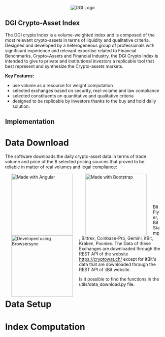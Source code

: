 <p align="center">
  <img src="https://dgi.io/img/logo/dgi-logo.svg?raw=true" alt="DGI Logo"/>
</p>


## DGI Crypto-Asset Index

The DGI crypto Index is a volume-weighted index and is composed of the most relevant crypto-assets in terms of liquidity and qualitative criteria. Designed and developed by a heterogeneous group of professionals with significant experience and relevant expertise related to Financial Benchmarks, Crypto–Assets and Financial Industry, the DGI Crypto Index is intended to give to private and institutional investors a replicable tool that best represent and synthesize the Crypto-assets markets.

**Key Features:**

* use volume as a resource for weight computation
* selected exchanges based on security, real-volume and law compliance
* selected constituents on quantitative and qualitative criteria
* designed to be replicable by investors thanks to the buy and hold daily solution.

## Implementation

# Data Download

The software downloads the daily crypto-asset data in terms of trade volume and price of the 8 selected pricing sources that proved to be reliable in matter of real volumes and legal compliance: 

<img align="left" src="https://www.coinbase.com/assets/press/coinbase-logos/coinbase-a673b0735e63d6ea6513e464a83c41165fca9b99b2216b5de70e5187356dd47d.png?raw=true" alt="Made with Angular" title="Angular" hspace="20" width="200" eight = "30" />
<img align="left" src="https://cdn.freelogovectors.net/svg03/kraken-logo.svg?raw=true" alt="Made with Bootstrap" title="Bootstrap" hspace="20" width="200"/>
<img align="left" src="https://dgi.io/img/logo/dgi-logo.svg?raw=true" alt="Developed using Browsersync" title="Browsersync" hspace="20" width="200"/>
<br/><br/><br/><br/><br/>



BitFlyer, BitStamp, Bittrex, Coinbase-Pro, Gemini, itBit, Kraken, Pooniex. The Data of these Exchanges are downloaded through the REST API of the website https://cryptowat.ch/ except for itBit's data that are downloaded through the REST API of itBit website.

Is it possible to find the functions in the utils/data_download.py file.

# Data Setup


# Index Computation